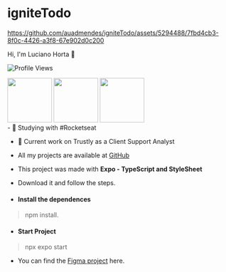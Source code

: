 
<h1 align="left">
  igniteTodo
</h1>


https://github.com/auadmendes/igniteTodo/assets/5294488/7fbd4cb3-8f0c-4426-a3f8-67e902d0c200



<p align="left"> Hi, I'm Luciano Horta 🖖 </p>
<p> <img src="https://komarev.com/ghpvc/?username=auadmendes&color=yellow" alt="Profile Views" /> </p>

<div class="column">
    <img src="https://github.com/auadmendes/igniteTodo/assets/5294488/6c6a399e-6994-4739-90c4-2bc97f21874d.PNG" width="100">
    <img src="https://github.com/auadmendes/igniteTodo/assets/5294488/f25966a0-d327-491e-b63f-9e17f06a7c9d.PNG" width="100">
    <img src="https://github.com/auadmendes/igniteTodo/assets/5294488/c75eb392-75bf-4ad9-8f65-a86b072c4d53.PNG" width="100">
    
  </div>
- 🚀 Studying with #Rocketseat

- 💾 Current work on Trustly as a Client Support Analyst 
- All my projects are available at [GitHub](https://github.com/auadmendes)


- This project was made with <b>Expo - TypeScript and StyleSheet</b> 
- Download it and follow the steps.

- <h4> Install the dependences </h4>

> npm install.

- <h4> Start Project </h4>

> npx expo start

- You can find the [Figma project](https://www.figma.com/file/mOOtT2TzAwzWhwMAjEV2Tz/ToDo-List-%E2%80%A2-Desafio-React-Native-(Copy)-(Copy)?type=design&node-id=0-1&mode=design&t=MZDONbUiF1UVmfSe-0) here.
